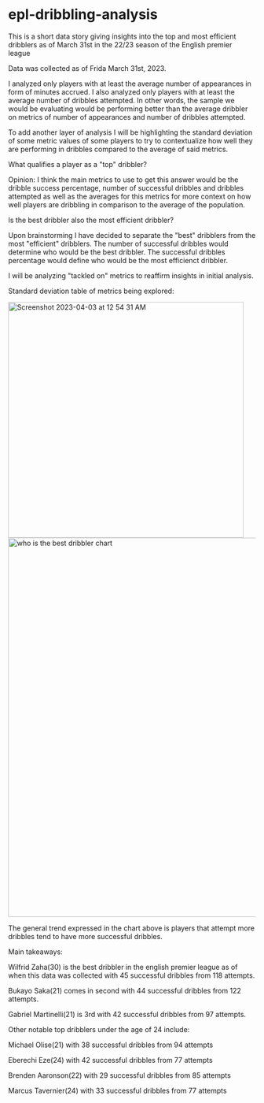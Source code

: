 # epl-dribbling-analysis
This is a short data story giving insights into the top and most efficient dribblers as of March 31st in the 22/23 season of the English premier league

Data was collected as of Frida March 31st, 2023.

I analyzed only players with at least the average number of appearances in form of minutes accrued.
I also analyzed only players with at least the average number of dribbles attempted.
In other words, the sample we would be evaluating would be performing better than the average dribbler on metrics of number of appearances and number of dribbles attempted.

To add another layer of analysis I will be highlighting the standard deviation of some metric values of some players to try to contextualize how well they are performing in dribbles compared to the average of said metrics.


What qualifies a player as a "top" dribbler?

Opinion: I think the main metrics to use to get this answer would be the dribble success percentage, number of successful dribbles and dribbles attempted as well as the averages for this metrics for more context on how well players are dribbling in comparison to the average of the population.

Is the best dribbler also the most efficient dribbler? 

Upon brainstorming I have decided to separate the "best" dribblers from the most "efficient" dribblers.
The number of successful dribbles would determine who would be the best dribbler.
The successful dribbles percentage would define who would be the most efficienct dribbler.

I will be analyzing "tackled on" metrics to reaffirm insights in initial analysis.

Standard deviation table of metrics being explored:

<img width="479" alt="Screenshot 2023-04-03 at 12 54 31 AM" src="https://user-images.githubusercontent.com/34937584/229415015-a7cc8dfc-af84-4070-abde-2647125dd07e.png">

<img width="770" alt="who is the best dribbler chart" src="https://user-images.githubusercontent.com/34937584/229654062-625297b9-9d78-477d-87af-64f02dc766ed.png">

The general trend expressed in the chart above is players that attempt more dribbles tend to have more successful dribbles.

Main takeaways:

Wilfrid Zaha(30) is the best dribbler in the english premier league as of when this data was collected with 45 successful dribbles from 118 attempts.

Bukayo Saka(21) comes in second with 44 successful dribbles from 122 attempts.

Gabriel Martinelli(21) is 3rd with 42 successful dribbles from 97 attempts.

Other notable top dribblers under the age of 24 include: 

Michael Olise(21) with 38 successful dribbles from 94 attempts 

Eberechi Eze(24) with 42 successful dribbles from 77 attempts 

Brenden Aaronson(22) with 29 successful dribbles from 85 attempts 

Marcus Tavernier(24) with 33 successful dribbles from 77 attempts



